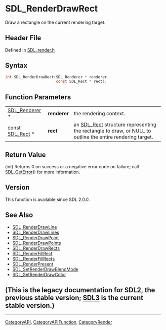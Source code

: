 # SDL_RenderDrawRect

Draw a rectangle on the current rendering target.

## Header File

Defined in [SDL_render.h](https://github.com/libsdl-org/SDL/blob/SDL2/include/SDL_render.h)

## Syntax

```c
int SDL_RenderDrawRect(SDL_Renderer * renderer,
                       const SDL_Rect * rect);
```

## Function Parameters

|                                |              |                                                                                                                       |
| ------------------------------ | ------------ | --------------------------------------------------------------------------------------------------------------------- |
| [SDL_Renderer](SDL_Renderer) * | **renderer** | the rendering context.                                                                                                |
| const [SDL_Rect](SDL_Rect) *   | **rect**     | an [SDL_Rect](SDL_Rect) structure representing the rectangle to draw, or NULL to outline the entire rendering target. |

## Return Value

(int) Returns 0 on success or a negative error code on failure; call
[SDL_GetError](SDL_GetError)() for more information.

## Version

This function is available since SDL 2.0.0.

## See Also

- [SDL_RenderDrawLine](SDL_RenderDrawLine)
- [SDL_RenderDrawLines](SDL_RenderDrawLines)
- [SDL_RenderDrawPoint](SDL_RenderDrawPoint)
- [SDL_RenderDrawPoints](SDL_RenderDrawPoints)
- [SDL_RenderDrawRects](SDL_RenderDrawRects)
- [SDL_RenderFillRect](SDL_RenderFillRect)
- [SDL_RenderFillRects](SDL_RenderFillRects)
- [SDL_RenderPresent](SDL_RenderPresent)
- [SDL_SetRenderDrawBlendMode](SDL_SetRenderDrawBlendMode)
- [SDL_SetRenderDrawColor](SDL_SetRenderDrawColor)


## (This is the legacy documentation for SDL2, the previous stable version; [SDL3](https://wiki.libsdl.org/SDL3/) is the current stable version.)



----
[CategoryAPI](CategoryAPI), [CategoryAPIFunction](CategoryAPIFunction), [CategoryRender](CategoryRender)

